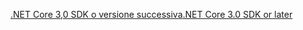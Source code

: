 [<span data-ttu-id="1bc76-101">.NET Core 3,0 SDK o versione successiva</span><span class="sxs-lookup"><span data-stu-id="1bc76-101">.NET Core 3.0 SDK or later</span></span>](https://dotnet.microsoft.com/download/dotnet-core/3.0)
